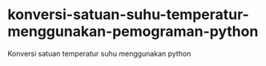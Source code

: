 # konversi-satuan-suhu-temperatur-menggunakan-pemograman-python
Konversi satuan temperatur suhu menggunakan python
